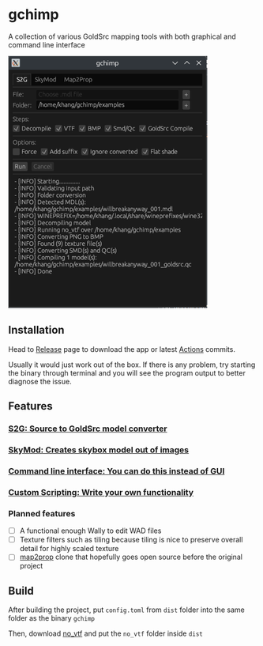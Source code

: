# gchimp

A collection of various GoldSrc mapping tools with both graphical and command line interface

![default](./docs/screenshot_s2g_populated.png)

## Installation

Head to [Release](https://github.com/khanghugo/gchimp/releases) page to download the app or latest [Actions](https://github.com/khanghugo/gchimp/actions) commits.

Usually it would just work out of the box. If there is any problem, try starting the binary through terminal and you will see the program output to better diagnose the issue.

## Features

### [S2G: Source to GoldSrc model converter](https://github.com/khanghugo/gchimp/wiki/S2G)

### [SkyMod: Creates skybox model out of images](https://github.com/khanghugo/gchimp/wiki/SkyMod)

### [Command line interface: You can do this instead of GUI](https://github.com/khanghugo/gchimp/wiki/Command%E2%80%90line-interface)

### [Custom Scripting: Write your own functionality](https://github.com/khanghugo/gchimp/wiki/Custom-Scripting)

### Planned features

- [ ] A functional enough Wally to edit WAD files 
- [ ] Texture filters such as tiling because tiling is nice to preserve overall detail for highly scaled texture
- [ ] [map2prop](https://erty-gamedev.github.io/Docs-Map2Prop/) clone that hopefully goes open source before the original project

## Build

After building the project, put `config.toml` from `dist` folder into the same folder as the binary `gchimp`

Then, download [no_vtf](https://sr.ht/~b5327157/no_vtf/) and put the `no_vtf` folder inside `dist`
